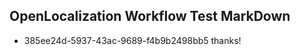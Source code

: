 ## OpenLocalization Workflow Test MarkDown
* 385ee24d-5937-43ac-9689-f4b9b2498bb5 
thanks!<!--HONumber=Mar16_HO3-->
